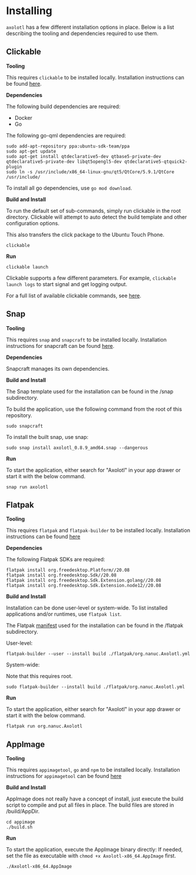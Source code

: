 # Installing

`axolotl` has a few different installation options in place.
Below is a list describing the tooling and dependencies required to use them.

## Clickable

**Tooling**

This requires `clickable` to be installed locally.
Installation instructions can be found [here](https://clickable-ut.dev/en/latest/install.html#install).

**Dependencies**

The following build dependencies are required:
* Docker
* Go

The following go-qml dependencies are required:
```
sudo add-apt-repository ppa:ubuntu-sdk-team/ppa
sudo apt-get update
sudo apt-get install qtdeclarative5-dev qtbase5-private-dev qtdeclarative5-private-dev libqt5opengl5-dev qtdeclarative5-qtquick2-plugin
sudo ln -s /usr/include/x86_64-linux-gnu/qt5/QtCore/5.9.1/QtCore /usr/include/
```

To install all go dependencies, use `go mod download`.

**Build and Install**

To run the default set of sub-commands, simply run clickable in the root directory.
Clickable will attempt to auto detect the build template and other configuration options.

This also transfers the click package to the Ubuntu Touch Phone.

`clickable`

**Run**

`clickable launch`

Clickable supports a few different parameters.
For example, `clickable launch logs` to start signal and get logging output.

For a full list of available clickable commands, see [here](https://clickable-ut.dev/en/latest/commands.html).

## Snap

**Tooling**

This requires `snap` and `snapcraft` to be installed locally.
Installation instructions for snapcraft can be found [here](https://snapcraft.io/docs/getting-started).

**Dependencies**

Snapcraft manages its own dependencies.

**Build and Install**

The Snap template used for the installation can be found
in the /snap subdirectory.

To build the application, use the following command from the root of this repository.

`sudo snapcraft`

To install the built snap, use snap:

`sudo snap install axolotl_0.8.9_amd64.snap --dangerous`

**Run**

To start the application, either search for "Axolotl" in your app drawer or start it with the below command.

`snap run axolotl`

## Flatpak

**Tooling**

This requires `flatpak` and `flatpak-builder` to be installed locally.
Installation instructions can be found [here](https://flatpak.org/setup/)

**Dependencies**

The following Flatpak SDKs are required:
```
flatpak install org.freedesktop.Platform//20.08
flatpak install org.freedesktop.Sdk//20.08
flatpak install org.freedesktop.Sdk.Extension.golang//20.08
flatpak install org.freedesktop.Sdk.Extension.node12//20.08
```

**Build and Install**

Installation can be done user-level or system-wide.
To list installed applications and/or runtimes, use `flatpak list`.

The Flatpak [manifest](https://docs.flatpak.org/en/latest/manifests.html) used for the installation can be found
in the /flatpak subdirectory.

User-level: 

```flatpak-builder --user --install build ./flatpak/org.nanuc.Axolotl.yml```

System-wide:

Note that this requires root.

```sudo flatpak-builder --install build ./flatpak/org.nanuc.Axolotl.yml```

**Run**

To start the application, either search for "Axolotl" in your app drawer or start it with the below command.

`flatpak run org.nanuc.Axolotl`

## AppImage

**Tooling**

This requires `appimagetool`, `go` and `npm` to be installed locally.
Installation instructions for `appimagetool` can be found [here](https://github.com/AppImage/AppImageKit#appimagetool-usage)

**Build and Install**

AppImage does not really have a concept of install, just execute the build script to compile and put all files in place.
The build files are stored in /build/AppDir.

```
cd appimage
./build.sh
```

**Run**

To start the application, execute the AppImage binary directly:
If needed, set the file as executable with `chmod +x Axolotl-x86_64.AppImage` first.

`./Axolotl-x86_64.AppImage`
